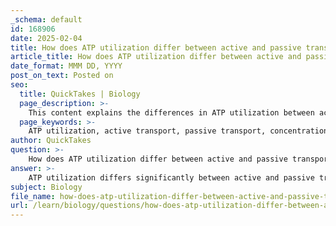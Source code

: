 ```yaml
---
_schema: default
id: 168906
date: 2025-02-04
title: How does ATP utilization differ between active and passive transport?
article_title: How does ATP utilization differ between active and passive transport?
date_format: MMM DD, YYYY
post_on_text: Posted on
seo:
  title: QuickTakes | Biology
  page_description: >-
    This content explains the differences in ATP utilization between active and passive transport mechanisms in cells, highlighting the energy requirements and the movement of substances against or along concentration gradients.
  page_keywords: >-
    ATP utilization, active transport, passive transport, concentration gradient, sodium-potassium pump, primary active transport, secondary active transport, energy expenditure, diffusion, facilitated diffusion, osmosis, cellular homeostasis
author: QuickTakes
question: >-
    How does ATP utilization differ between active and passive transport?
answer: >-
    ATP utilization differs significantly between active and passive transport mechanisms in cellular processes.\n\n1. **Active Transport**: This process requires energy, typically in the form of adenosine triphosphate (ATP). Active transport is characterized by the movement of molecules against their concentration gradient, meaning substances are moved from areas of lower concentration to areas of higher concentration. This is essential for maintaining cellular homeostasis and concentration gradients of ions and other molecules. For example, the sodium-potassium pump is a well-known active transport mechanism that uses ATP to move sodium ions out of the cell and potassium ions into the cell, both against their respective concentration gradients. Active transport can be further categorized into:\n   - **Primary Active Transport**: Directly uses ATP to transport molecules.\n   - **Secondary Active Transport**: Utilizes the electrochemical gradient established by primary active transport, indirectly relying on ATP.\n\n2. **Passive Transport**: In contrast, passive transport does not require any energy input from the cell. This process allows substances to move across cell membranes along their concentration gradient, from areas of higher concentration to areas of lower concentration. Examples of passive transport include diffusion, facilitated diffusion, and osmosis. Since passive transport relies on the natural kinetic energy of molecules, it does not utilize ATP.\n\nIn summary, the key difference is that active transport requires ATP to move substances against their concentration gradient, while passive transport occurs without energy expenditure, allowing substances to move down their concentration gradient. This distinction is crucial for understanding how cells maintain their internal environments and manage the transport of essential nutrients and ions.
subject: Biology
file_name: how-does-atp-utilization-differ-between-active-and-passive-transport.md
url: /learn/biology/questions/how-does-atp-utilization-differ-between-active-and-passive-transport
---
```


&nbsp;